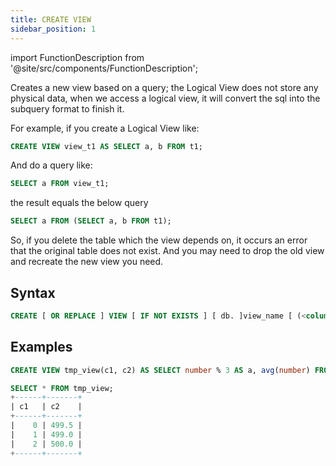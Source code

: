 ```yaml
---
title: CREATE VIEW
sidebar_position: 1
---
```


import FunctionDescription from '@site/src/components/FunctionDescription';

<FunctionDescription description="Introduced or updated: v1.2.339"/>

Creates a new view based on a query; the Logical View does not store any physical data, when we access a logical view, it will convert the sql into the subquery format to finish it.

For example, if you create a Logical View like:

```sql
CREATE VIEW view_t1 AS SELECT a, b FROM t1;
```
And do a query like:
```sql
SELECT a FROM view_t1;
```
the result equals the below query
```sql
SELECT a FROM (SELECT a, b FROM t1);
```

So, if you delete the table which the view depends on, it occurs an error that the original table does not exist. And you may need to drop the old view and recreate the new view you need.

## Syntax

```sql
CREATE [ OR REPLACE ] VIEW [ IF NOT EXISTS ] [ db. ]view_name [ (<column>, ...) ] AS SELECT query
```

## Examples

```sql
CREATE VIEW tmp_view(c1, c2) AS SELECT number % 3 AS a, avg(number) FROM numbers(1000) GROUP BY a ORDER BY a;

SELECT * FROM tmp_view;
+------+-------+
| c1   | c2    |
+------+-------+
|    0 | 499.5 |
|    1 | 499.0 |
|    2 | 500.0 |
+------+-------+
```
